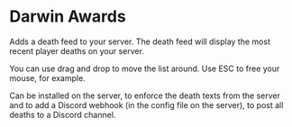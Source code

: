 # Darwin Awards

Adds a death feed to your server. The death feed will display the most recent player deaths on your server.

You can use drag and drop to move the list around. Use ESC to free your mouse, for example.

Can be installed on the server, to enforce the death texts from the server and to add a Discord webhook (in the config file on the server), to post all deaths to a Discord channel.